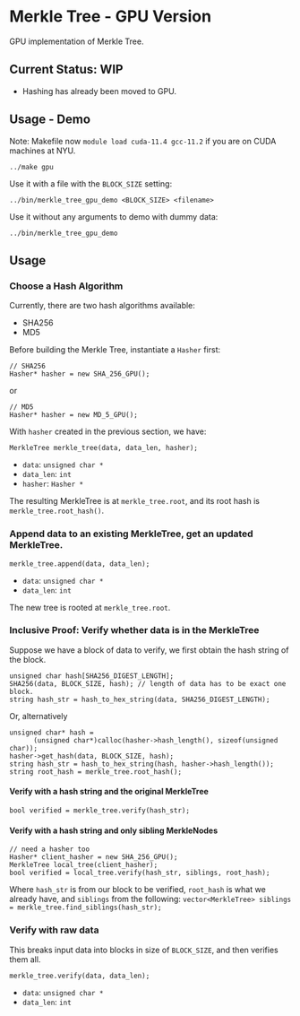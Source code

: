 # Merkle Tree - GPU Version
GPU implementation of Merkle Tree.

## Current Status: WIP
- Hashing has already been moved to GPU.

## Usage - Demo
Note: Makefile now `module load cuda-11.4 gcc-11.2` if you are on CUDA machines at NYU.
```
../make gpu
```

Use it with a file with the `BLOCK_SIZE` setting:
```
../bin/merkle_tree_gpu_demo <BLOCK_SIZE> <filename>
```

Use it without any arguments to demo with dummy data:
```
../bin/merkle_tree_gpu_demo 
```

## Usage
### Choose a Hash Algorithm
Currently, there are two hash algorithms available:
- SHA256
- MD5

Before building the Merkle Tree, instantiate a `Hasher` first:
```
// SHA256
Hasher* hasher = new SHA_256_GPU();
```
or
```
// MD5
Hasher* hasher = new MD_5_GPU();
```

With `hasher` created in the previous section, we have:

`MerkleTree merkle_tree(data, data_len, hasher);`
- `data`: `unsigned char *`
- `data_len`: `int`
- `hasher`: `Hasher *`

The resulting MerkleTree is at `merkle_tree.root`, and its root hash is
`merkle_tree.root_hash()`.

### Append data to an existing MerkleTree, get an updated MerkleTree.
`merkle_tree.append(data, data_len);`
- `data`: `unsigned char *`
- `data_len`: `int`

The new tree is rooted at `merkle_tree.root`.

### Inclusive Proof: Verify whether data is in the MerkleTree
Suppose we have a block of data to verify, we first obtain the hash string
of the block.
```
unsigned char hash[SHA256_DIGEST_LENGTH];
SHA256(data, BLOCK_SIZE, hash); // length of data has to be exact one block.
string hash_str = hash_to_hex_string(data, SHA256_DIGEST_LENGTH);
```

Or, alternatively
```
unsigned char* hash =
      (unsigned char*)calloc(hasher->hash_length(), sizeof(unsigned char));
hasher->get_hash(data, BLOCK_SIZE, hash);
string hash_str = hash_to_hex_string(hash, hasher->hash_length());
string root_hash = merkle_tree.root_hash();
```

#### Verify with a hash string and the original MerkleTree
`bool verified = merkle_tree.verify(hash_str);`

#### Verify with a hash string and only sibling MerkleNodes
```
// need a hasher too
Hasher* client_hasher = new SHA_256_GPU();
MerkleTree local_tree(client_hasher);
bool verified = local_tree.verify(hash_str, siblings, root_hash);
```
Where `hash_str` is from our block to be verified, `root_hash` is what
we already have, and `siblings` from the following:
`vector<MerkleTree> siblings = merkle_tree.find_siblings(hash_str);`

### Verify with raw data
This breaks input data into blocks in size of `BLOCK_SIZE`, and then
verifies them all.

`merkle_tree.verify(data, data_len);`
- `data`: `unsigned char *`
- `data_len`: `int`
